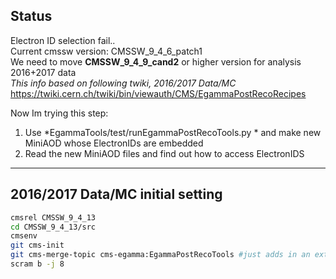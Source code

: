 ## Status  
Electron ID selection fail..  
Current cmssw version: CMSSW_9_4_6_patch1  
We need to move **CMSSW_9_4_9_cand2** or higher version for analysis 2016+2017 data  
*This info based on following twiki, 2016/2017 Data/MC*  
https://twiki.cern.ch/twiki/bin/viewauth/CMS/EgammaPostRecoRecipes  
  
Now Im trying this step:  
1. Use *EgammaTools/test/runEgammaPostRecoTools.py * and make new MiniAOD whose ElectronIDs are embedded  
2. Read the new MiniAOD files and find out how to access ElectronIDS  




---

## 2016/2017 Data/MC initial setting  
```bash
cmsrel CMSSW_9_4_13
cd CMSSW_9_4_13/src
cmsenv
git cms-init
git cms-merge-topic cms-egamma:EgammaPostRecoTools #just adds in an extra file to have a setup function to make things easier
scram b -j 8
```



